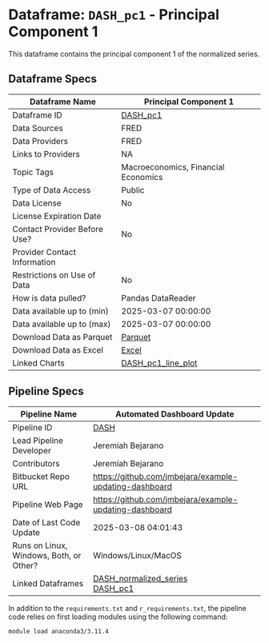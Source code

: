 # Dataframe: `DASH_pc1` - Principal Component 1

This dataframe contains the principal component 1 of the normalized series.



## Dataframe Specs

| Dataframe Name                 | Principal Component 1                                                   |
|--------------------------------|--------------------------------------------------------------------------------------|
| Dataframe ID                   | [DASH_pc1](../dataframes/DASH_pc1.md)                       |
| Data Sources                   | FRED                                        |
| Data Providers                 | FRED                                      |
| Links to Providers             | NA                             |
| Topic Tags                     | Macroeconomics, Financial Economics                                          |
| Type of Data Access            | Public                                              |
| Data License                   | No                                                     |
| License Expiration Date        |                                           |
| Contact Provider Before Use?   | No                                         |
| Provider Contact Information   |                                             |
| Restrictions on Use of Data    | No                                               |
| How is data pulled?            | Pandas DataReader                                                    |
| Data available up to (min)     | 2025-03-07 00:00:00                                                             |
| Data available up to (max)     | 2025-03-07 00:00:00                                                             |
| Download Data as Parquet       | [Parquet](../download_dataframe/DASH_pc1.parquet)            |
| Download Data as Excel         | [Excel](../download_dataframe/DASH_pc1.xlsx)                 |
| Linked Charts                  |   [DASH_pc1_line_plot](../charts/DASH_pc1_line_plot.md)<br>   |

## Pipeline Specs

| Pipeline Name                   | Automated Dashboard Update                       |
|---------------------------------|--------------------------------------------------------|
| Pipeline ID                     | [DASH](../index.md)              |
| Lead Pipeline Developer         | Jeremiah Bejarano             |
| Contributors                    | Jeremiah Bejarano           |
| Bitbucket Repo URL              | https://github.com/jmbejara/example-updating-dashboard                        |
| Pipeline Web Page               | <a href="https://github.com/jmbejara/example-updating-dashboard">https://github.com/jmbejara/example-updating-dashboard</a>      |
| Date of Last Code Update        | 2025-03-08 04:01:43           |
| Runs on Linux, Windows, Both, or Other? |Windows/Linux/MacOS|
| Linked Dataframes               |  [DASH_normalized_series](../dataframes/DASH_normalized_series.md)<br>  [DASH_pc1](../dataframes/DASH_pc1.md)<br>  |


In addition to the `requirements.txt` and `r_requirements.txt`, the pipeline code relies
on first loading modules using the following command:
```
module load anaconda3/3.11.4
```
